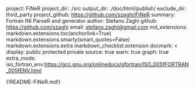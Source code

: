 project: FiNeR
project_dir: ./src
output_dir: ./doc/html/publish/
exclude_dir: third_party
project_github: https://github.com/szaghi/FiNeR
summary: Fortran INI ParseR and generator
author: Stefano Zaghi
github: https://github.com/szaghi
email: stefano.zaghi@gmail.com
md_extensions: markdown.extensions.toc(anchorlink=True)
               markdown.extensions.smarty(smart_quotes=False)
               markdown.extensions.extra
               markdown_checklist.extension
docmark: <
display: public
         protected
         private
source: true
warn: true
graph: true
extra_mods: iso_fortran_env:https://gcc.gnu.org/onlinedocs/gfortran/ISO_005fFORTRAN_005fENV.html

{!README-FiNeR.md!}
